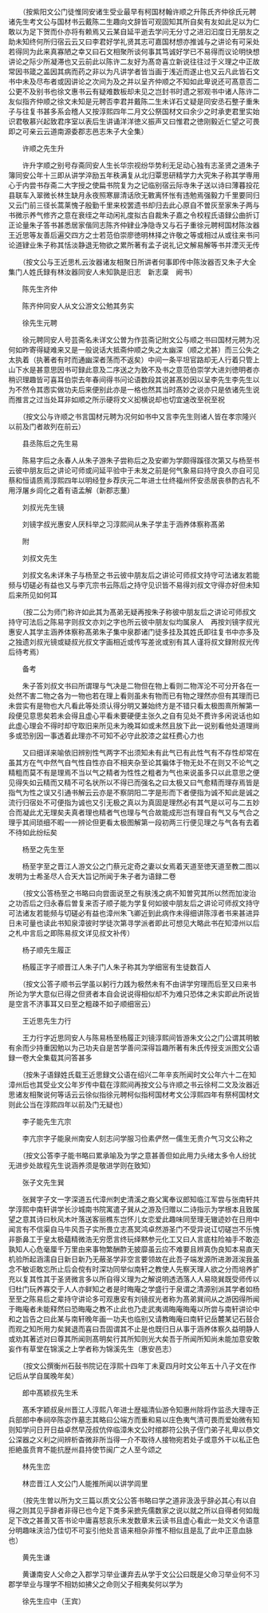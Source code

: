 <!-- { "loadSidebar": true } -->
　　（按紫阳文公门徒惟同安诸生受业最早有柯国材翰许顺之升陈氏齐仲徐氏元聘诸先生考文公与国材书云戴陈二生趣向文辞皆可观固知其所自矣有友如此足以为仁敢以为足下贺而仆亦将有赖焉又云某自延平逝去学问无分寸之进汩汩度日无朋友之助未知终何所归宿云云又曰李君好学礼贤其志可嘉国材想亦推诚与之讲论有可采处若得同为此来真寡陋之幸又曰石文相聚所谈何事其笃诚好学已不易得而议论明快想讲论之际少所凝滞也又云前此以陈许二友好为髙竒喜立新说往往过于义理之中正故常因书箴之盖因其病而药之非以为凡讲学者皆当画于浅近而遂止也又云凡此皆石文书中未及尽布者或因讲论之次间为及之并以呈齐仲顺之不知如此卑说还可髙意否二公更不及别书也徐文惠书云有疑难数板却未见之岂封书时遗之邪观书中诸人陈许二友似指齐仲顺之徐文未知是元聘否李君并戴陈二生未详石丈疑是同安丞石整子重朱子与往复书甚多系会稽人又按淳熙四年二月文公祭国材文曰余少之时承吏君里实始识君敬慕兴起致君序室以表后生讲诵洋洋徳义振声又曰惟君之徳刚毅近仁望之可畏即之可亲云云道南源委郡志邑志朱子大全集）

　　许顺之先生升

　　许升字顺之别号存斋同安人生长华宗视纷华势利无足动心独有志圣贤之道朱子簿同安公年十三即从讲学淬励五年秩满复从北归覃思研精学力大究朱子称其学専用心于内尝书存斋二大字授之使扁书院复为之记临别宿云际寺朱子送以诗曰薄暮投花县联车入翠微长林生缺月永夜照寒扉清话欣无斁离怀怅有违勉焉强毅力千里要同归又云门前三径长蒿莱愧子殷勤千里来校罢遗书却归去此心原自不曽灰至家朱子两与书微示养气修齐之意在衰绖之年动闲礼度拟古自裁朱子嘉之令校程氏语録公曲折订正论量朱子答书甚悉居家偕同志陈齐仲肄业净隐寺又与石子重徐元聘柯国材陈汝器王近思等友善后遍交四方之士若范伯崇廖徳明林择之许敬之等或相过从或往来书问论道肄业朱子称其恬淡静退无物欲之累所著有孟子说礼记文解易解等书并湮灭无传

　　（按文公与王近思札云汝器诸友相聚日所讲者何事即传中陈汝器否又朱子大全集门人姓氏録有林汝器同安人未知孰是旧志　新志稾　阙书）

　　陈先生齐仲

　　陈齐仲同安人从文公游文公勉其务实

　　徐先生元聘

　　徐元聘同安人号芸斋名未详文公曽为作芸斋记附文公与顺之书曰国材元聘为况何如昨寄得疑难来又是一般说话大抵斋仲顺之失之太幽深（顺之尤甚）而三公失之太执着（执著者有时而通幽深者荡而不返矣）中间一条平坦官路却无人行着只管上山下水是甚意思因书可録此意及二序送之为致不及书之意范伯崇学大进刘徳明者亦稍识理趣皆可喜耳伯崇去年春间得书问论语数段其说甚髙妙因以呈李先生李先生以为不然令其悫实做功夫后来便别此亦是一格也然其当时髙妙之说亦只是依诸先生说而推言之过当处耳非如顺之所示硬将文义抝横说却也切宜速改至祝至祝

　　（按文公与许顺之书言国材元聘为况何如书中又言李先生则诸人皆在孝宗隆兴以前及门者故列在前云）

　　县丞陈后之先生易

　　陈易字后之永春人从朱子游朱子尝称后之及安卿为学颇得蹊径次第又与杨至书云彼中朋友后之讲论可师或问延平验中于未发之前是何气象易曰持守良久亦自可见蔡和恒请质焉淳熙四年以明经登乡荐庆元二年进士仕终福州怀安丞居丧叅酌古礼不用浮屠乡闾化之着有语孟解（新郡志藳）

　　刘叔光先生镜

　　刘镜字叔光惠安人厌科举之习淳熙间从朱子学主于涵养体察称髙弟

　　附

　　刘叔文先生

　　刘叔文名未详朱子与杨至之书云彼中朋友后之讲论可师叔文持守可法诸友若能频与切磋必有益也又与李亢宗书云陈后之持守见识皆不易得刘叔文守得亦好但未知后来所见如何耳

　　（按二公为师门称许如此其为髙弟无疑再按朱子称彼中朋友后之讲论可师叔文持守可法后之陈易字则叔文亦刘之字也所云彼中朋友似均属泉人　再按刘镜字叔光惠安人其学主涵养体察称髙弟朱子集中泉郡诸门徒多挂及其姓氏即往复书中亦多及之独遗刘叔光镜或疑叔光叔文字画相近或传写差讹或别有其人谨将叔文録附叔光传后待考焉）

　　备考

　　朱子答刘叔文书曰所谓理与气决是二物但在物上看则二物浑沦不可分开各在一处然不害二物之各为一物也若在理上看则虽未有物而已有物之理然亦但有其理而已未尝实有是物也大凡看此等处须认得分明又兼始终方是不错只看太极图熹所解第一段便见意思矣若未会得且虚心平看未要硬便主张久之自有见处不费许多闲说话也如此虚心理会不得时却守取旧来所见未为晚耳如或未然且放下此一说别看他处道理尚多或恐别因一事透着此理亦不可知不必守此胶漆之盆枉费心力也

　　又曰细详来喻依旧辨别性气两字不出须知未有此气已有此性气有不存性却常在虽其方在气中然气自气性自性亦自不相夹杂至论其徧体于物无处不在则又不论气之精粗而莫不有是理焉不当以气之精者为性性之粗者为气也来说虽多只以此意思之便见得失如云精而又精不可名状所以不得已而强名之曰太极又曰气愈精而理存焉皆是指气为性之误又引通书解云云亦是不察阴阳二字是形而下者便指为诚不知此是诚之流行归宿处不可便指为诚也又引无极之真以为真固是理然必有其气是以可与二五妙合而凝此尤无理矣夫真者理也精者气也理与气合故能成形岂有理自有气又与气合之理乎其间琐细不暇一一辨论但更看太极图解第一段初两三行便见理之与气各有去着不待如此纷纭矣

　　杨至之先生至

　　杨至字至之晋江人游文公之门蔡元定奇之妻以女焉着天道至徳天道至教二图以发明为士希圣尽人合天大旨记所闻于朱子者为语録二卷

　　（按文公答杨至之书略曰向尝面说至之有肤浅之病不知曽究其所以然而加浚治之功否后之归永春后曽复来否子顺子能为学复何如彼中朋友后之讲论可师叔文持守可法诸友若能频与切磋必有益也漳州朱飞卿近到此病作未得细讲陈淳者书来甚进异日未可量也读此书知泉漳彼时学徒次第寻学派者即此可想见大略此书在知漳州以后之札中言后之即陈易叔文详见叔文补传）

　　杨子顺先生履正

　　杨履正字子顺晋江人朱子门人朱子称其为学细宻有生徒数百人

　　（按文公答子顺书云学虽以躬行力践为极然未有不由讲学穷理而后至又曰来书所论为学大意似已得之但贤者本自会说说得相似却不为难只恐体之未实即此所说皆是空言不济事耳又曰至之粗疎不如子顺细宻云）

　　王近思先生力行

　　王力行字近思同安人与陈易杨至杨履正刘镜淳熙间皆游朱文公之门公谓其明敏有余而少持重因勉以为己功夫自是苦学善问深得旨趣所著有朱氏传授支派图文公语録一卷大全集载其问答甚多

　　（按朱子语録姓氏载王近思録文公语在绍兴二年辛亥所闻时文公年六十二在知漳州后也其受业文公年岁传中载在淳熙间再按文公与许顺之书云徐柯二文及汝器近思诸友相聚说何等话云云徐似指徐元聘柯似指柯国材考文公淳熙四年有祭柯国材文则此公当在淳熙四年以前及门无疑也）

　　李子能先生亢宗

　　李亢宗字子能泉州南安人刻志问学服习俭素俨然一儒生无贵介气习文公称之

　　（按文公答李子能书略曰累承喻及为学之意甚善但如此用力头绪太多令人纷扰无进步处故程先生说涵养须是敬进学则在致知）

　　张子文先生巽

　　张巽字子文一字深道五代漳州刺史清溪之裔父寓奉议郎知临江军尝与张南轩共学淳熙中南轩讲学长沙城南书院寓遣子巽从之游及归赠以二诗指示为学根本且致属望之意其诗曰秋风木叶落送客丽樵东岂怀儿女恋爱此趣味同至理无辙迹妙在日用中闻言有不信渠自马牛风吾子实所畏立志髙冥鸿卓然游圣门不受异说讧切磋岂不乐愧非斵鼻工于皇太极藴精微浩无穷愿言终玩绎黙参元化工又曰人言底柱险袖手不敢迩孰知人心危毫厘千万里由来事物繁酬酢无披靡虽云应不难要且辨真伪良知本易直天机验所起涵濡自日新日新乃无蔽圣学非空言要领故在此吾子端发源所进渺涯涘我虽念不敏讵敢忘所止后会傥有时深功同举似南轩之教使人先察天理人欲之分而培养扩充以复其性其于圣贤微言多以所自得义理为之解说明透洒落人人易晓巽既受师传以归杜门玩养寡交于人人亦鲜知之者是时晦庵之学盛行于泉谓之清源别派其学者如杨至至之陈易后之辈持守讲论多可观惠安有刘镜叔光者称为髙弟巽间从之游因得所闻于晦庵者未能释然曰恐晦庵之教不止此也乃走武夷谒晦庵晦庵以所尝与南轩讲论中和之旨告之曰此某与南轩晚年画一功夫也临别又请教晦庵曰南轩记岳麓某记石鼓合而观之知所用力矣巽退而喜曰吾固谓其不止是也既归日从事于涵养体察久益明静人或劝其著述对曰尊其所闻则髙明矣行其所知则光大矣吾于所闻所知尚未能加意安敢妄作有草堂在锦溪之上学者称为锦溪先生（惠安邑志）

　　（按文公撰衡州石鼔书院记在淳熙十四年丁未夏四月时文公年五十八子文在作记后从学自属晚年矣）

　　郎中髙颖叔先生禾

　　髙禾字颖叔泉州晋江人淳熙八年进士歴福清仙游令知惠州除将作监丞大理寺正兵部郎中奉祠卒陈宓作墓志其略曰公端方而重和易以庄色夷气清可畏而爱始微有知则知学问日开日益卓然早茂叔伉倅临漳朱文公时绾郡符公执子侄门弟子礼卑以恭文公深器之义利之间辨析杳微非所当得一介不取待人接物宛若处子或意外干以私正色拒絶虽贲育不能抗歴州县持使节闽广之人至今颂之

　　林先生峦

　　林峦晋江人文公门人能推所闻以讲学闾里

　　（按先生曽以所为文三篇以质文公公答书略曰学之道非汲汲乎辞必其心有以自得之则其见乎辞者非得已也今足下类多采摭先儒数家之说以就之所以自得者何如哉足下改之甚善又答书论中庸喜怒哀乐未发数章末云读书且虚心看此一处文义令语意分明趣味浃洽乃佳切不可妄引他处言语来相杂非惟不相似且是乱了此中正意血脉也）

　　黄先生谦

　　黄谦南安人父命之入郡学习举业谦弃去从学于文公公曰既是父命习举业何不习郡学举业与理学不相妨如拂父之命则父子相夷矣何以学为

　　徐先生应中（王宾）

